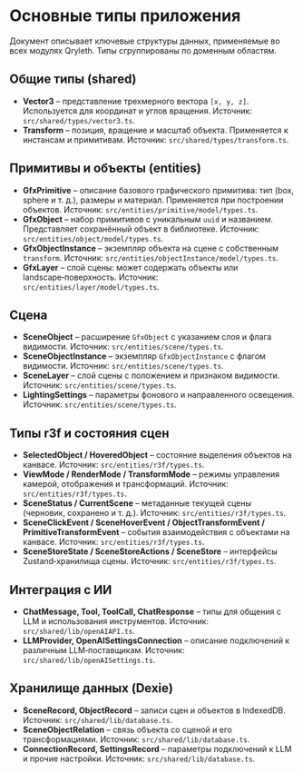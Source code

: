 # Основные типы приложения

Документ описывает ключевые структуры данных, применяемые во всех модулях Qryleth. Типы сгруппированы по доменным областям.

## Общие типы (shared)
- **Vector3** – представление трехмерного вектора `[x, y, z]`. Используется для координат и углов вращения. Источник: `src/shared/types/vector3.ts`.
- **Transform** – позиция, вращение и масштаб объекта. Применяется к инстансам и примитивам. Источник: `src/shared/types/transform.ts`.

## Примитивы и объекты (entities)
- **GfxPrimitive** – описание базового графического примитива: тип (box, sphere и т. д.), размеры и материал. Применяется при построении объектов. Источник: `src/entities/primitive/model/types.ts`.
- **GfxObject** – набор примитивов с уникальным `uuid` и названием. Представляет сохранённый объект в библиотеке. Источник: `src/entities/object/model/types.ts`.
- **GfxObjectInstance** – экземпляр объекта на сцене с собственным `transform`. Источник: `src/entities/objectInstance/model/types.ts`.
- **GfxLayer** – слой сцены: может содержать объекты или landscape‑поверхность. Источник: `src/entities/layer/model/types.ts`.

## Сцена
- **SceneObject** – расширение `GfxObject` с указанием слоя и флага видимости. Источник: `src/entities/scene/types.ts`.
- **SceneObjectInstance** – экземпляр `GfxObjectInstance` c флагом видимости. Источник: `src/entities/scene/types.ts`.
- **SceneLayer** – слой сцены с положением и признаком видимости. Источник: `src/entities/scene/types.ts`.
- **LightingSettings** – параметры фонового и направленного освещения. Источник: `src/entities/scene/types.ts`.

## Типы r3f и состояния сцен
- **SelectedObject / HoveredObject** – состояние выделения объектов на канвасе. Источник: `src/entities/r3f/types.ts`.
- **ViewMode / RenderMode / TransformMode** – режимы управления камерой, отображения и трансформаций. Источник: `src/entities/r3f/types.ts`.
- **SceneStatus / CurrentScene** – метаданные текущей сцены (черновик, сохранено и т. д.). Источник: `src/entities/r3f/types.ts`.
- **SceneClickEvent / SceneHoverEvent / ObjectTransformEvent / PrimitiveTransformEvent** – события взаимодействия с объектами на канвасе. Источник: `src/entities/r3f/types.ts`.
- **SceneStoreState / SceneStoreActions / SceneStore** – интерфейсы Zustand‑хранилища сцены. Источник: `src/entities/r3f/types.ts`.

## Интеграция с ИИ
- **ChatMessage, Tool, ToolCall, ChatResponse** – типы для общения с LLM и использования инструментов. Источник: `src/shared/lib/openAIAPI.ts`.
- **LLMProvider, OpenAISettingsConnection** – описание подключений к различным LLM‑поставщикам. Источник: `src/shared/lib/openAISettings.ts`.

## Хранилище данных (Dexie)
- **SceneRecord, ObjectRecord** – записи сцен и объектов в IndexedDB. Источник: `src/shared/lib/database.ts`.
- **SceneObjectRelation** – связь объекта со сценой и его трансформациями. Источник: `src/shared/lib/database.ts`.
- **ConnectionRecord, SettingsRecord** – параметры подключений к LLM и прочие настройки. Источник: `src/shared/lib/database.ts`.

